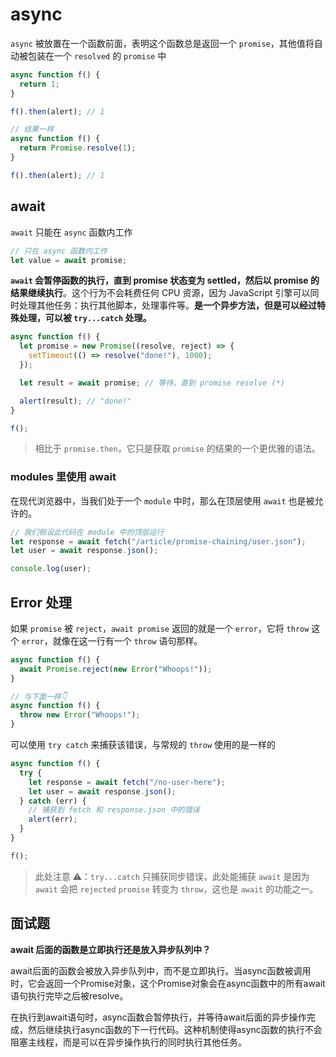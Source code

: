 # async

`async` 被放置在一个函数前面，表明这个函数总是返回一个 `promise`，其他值将自动被包装在一个 `resolved` 的 `promise` 中

```js
async function f() {
  return 1;
}

f().then(alert); // 1

// 结果一样
async function f() {
  return Promise.resolve(1);
}

f().then(alert); // 1
```

## await

`await` 只能在 `async` 函数内工作

```js
// 只在 async 函数内工作
let value = await promise;
```

**`await` 会暂停函数的执行，直到 promise 状态变为 settled，然后以 promise 的结果继续执行**。这个行为不会耗费任何 CPU 资源，因为 JavaScript 引擎可以同时处理其他任务：执行其他脚本，处理事件等。**是一个异步方法，但是可以经过特殊处理，可以被 `try...catch` 处理。**

```js
async function f() {
  let promise = new Promise((resolve, reject) => {
    setTimeout(() => resolve("done!"), 1000);
  });

  let result = await promise; // 等待，直到 promise resolve (*)

  alert(result); // "done!"
}

f();
```

> 相比于 `promise.then`，它只是获取 `promise` 的结果的一个更优雅的语法。

### modules 里使用 await

在现代浏览器中，当我们处于一个 `module` 中时，那么在顶层使用 `await` 也是被允许的。

```js
// 我们假设此代码在 module 中的顶层运行
let response = await fetch("/article/promise-chaining/user.json");
let user = await response.json();

console.log(user);
```

## Error 处理

如果 `promise` 被 `reject`，`await promise` 返回的就是一个 `error`，它将 `throw` 这个 `error`，就像在这一行有一个 `throw` 语句那样。

```js
async function f() {
  await Promise.reject(new Error("Whoops!"));
}

// 与下面一样👇
async function f() {
  throw new Error("Whoops!");
}
```

可以使用 `try catch` 来捕获该错误，与常规的 `throw` 使用的是一样的

```js
async function f() {
  try {
    let response = await fetch("/no-user-here");
    let user = await response.json();
  } catch (err) {
    // 捕获到 fetch 和 response.json 中的错误
    alert(err);
  }
}

f();
```

> 此处注意 ⚠️：`try...catch` 只捕获同步错误，此处能捕获 `await` 是因为 `await` 会把 `rejected` `promise` 转变为 `throw`，这也是 `await` 的功能之一。

## 面试题

**await 后面的函数是立即执行还是放入异步队列中？**

await后面的函数会被放入异步队列中，而不是立即执行。当async函数被调用时，它会返回一个Promise对象，这个Promise对象会在async函数中的所有await语句执行完毕之后被resolve。

在执行到await语句时，async函数会暂停执行，并等待await后面的异步操作完成，然后继续执行async函数的下一行代码。这种机制使得async函数的执行不会阻塞主线程，而是可以在异步操作执行的同时执行其他任务。
